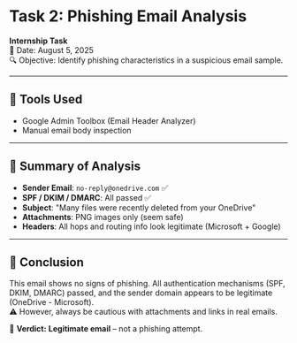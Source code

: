 # Task 2: Phishing Email Analysis

**Internship Task**  
📅 Date: August 5, 2025  
🔍 Objective: Identify phishing characteristics in a suspicious email sample.

---

## 🧰 Tools Used
- Google Admin Toolbox (Email Header Analyzer)
- Manual email body inspection

---



## 📝 Summary of Analysis

- **Sender Email**: `no-reply@onedrive.com` ✅
- **SPF / DKIM / DMARC**: All passed ✅
- **Subject**: "Many files were recently deleted from your OneDrive"
- **Attachments**: PNG images only (seem safe)
- **Headers**: All hops and routing info look legitimate (Microsoft + Google)

---

## 🧠 Conclusion

This email shows no signs of phishing. All authentication mechanisms (SPF, DKIM, DMARC) passed, and the sender domain appears to be legitimate (OneDrive - Microsoft).  
⚠️ However, always be cautious with attachments and links in real emails.

📌 **Verdict:** **Legitimate email** – not a phishing attempt.
